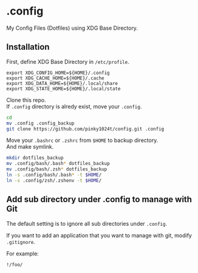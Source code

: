 # .config

My Config Files (Dotfiles) using XDG Base Directory.

## Installation

First, define XDG Base Directory in `/etc/profile`.

```/etc/profile
export XDG_CONFIG_HOME=${HOME}/.config
export XDG_CACHE_HOME=${HOME}/.cache
export XDG_DATA_HOME=${HOME}/.local/share
export XDG_STATE_HOME=${HOME}/.local/state
```

Clone this repo.  
If `.config` directory is alredy exist, move your `.config`.

```bash
cd
mv .config .config_backup
git clone https://github.com/pinky1024t/config.git .config
```

Move your `.bashrc` or `.zshrc` from `$HOME` to backup directory.  
And make symlink.

```bash
mkdir dotfiles_backup
mv .config/bash/.bash* dotfiles_backup
mv .config/bash/.zsh* dotfiles_backup
ln -s .config/bash/.bash* -t $HOME/
ln -s .config/zsh/.zshenv -t $HOME/
```

## Add sub directory under .config to manage with Git

The default setting is to ignore all sub directories under `.config`.

If you want to add an application that you want to manage with git, modify `.gitignore`.  

For example:

```.gitignore
!/foo/
```
